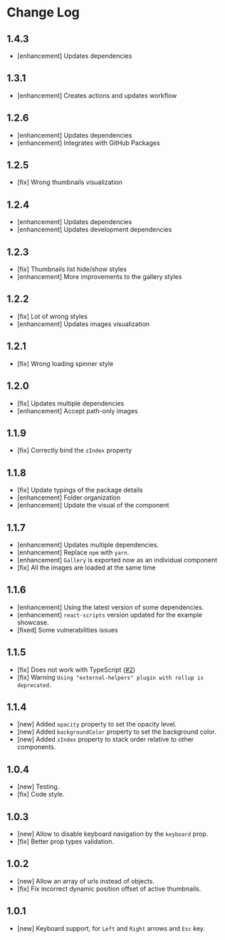 # Change Log

<!--
- []  https://github.com/peterpalau/react-bnb-gallery/pulls
-->

## 1.4.3

- [enhancement] Updates dependencies

## 1.3.1

- [enhancement] Creates actions and updates workflow

## 1.2.6

- [enhancement] Updates dependencies
- [enhancement] Integrates with GitHub Packages

## 1.2.5

- [fix] Wrong thumbnails visualization

## 1.2.4

- [enhancement] Updates dependencies
- [enhancement] Updates development dependencies

## 1.2.3

- [fix] Thumbnails list hide/show styles
- [enhancement] More improvements to the gallery styles

## 1.2.2

- [fix] Lot of wrong styles
- [enhancement] Updates images visualization

## 1.2.1

- [fix] Wrong loading spinner style

## 1.2.0

- [fix] Updates multiple dependencies
- [enhancement] Accept path-only images

## 1.1.9

- [fix] Correctly bind the `zIndex` property

## 1.1.8

- [fix] Update typings of the package details
- [enhancement] Folder organization
- [enhancement] Update the visual of the component

## 1.1.7

- [enhancement] Updates multiple dependencies.
- [enhancement] Replace `npm` with `yarn`.
- [enhancement] `Gallery` is exported now as an individual component
- [fix] All the images are loaded at the same time

## 1.1.6

- [enhancement] Using the latest version of some dependencies.
- [enhancement] `react-scripts` version updated for the example showcase.
- [fixed] Some vulnerabilities issues

## 1.1.5

- [fix] Does not work with TypeScript ([#2](https://github.com/peterpalau/react-bnb-gallery/issues/2))
- [fix] Warning `Using "external-helpers" plugin with rollup is deprecated`.

## 1.1.4

- [new] Added `opacity` property to set the opacity level.
- [new] Added `backgroundColor` property to set the background color.
- [new] Added `zIndex` property to stack order relative to other components.

## 1.0.4

- [new] Testing.
- [fix] Code style.

## 1.0.3

- [new] Allow to disable keyboard navigation by the `keyboard` prop.
- [fix] Better prop types validation.

## 1.0.2

- [new] Allow an array of urls instead of objects.
- [fix] Fix incorrect dynamic position offset of active thumbnails.

## 1.0.1

- [new] Keyboard support, for `Left` and `Right` arrows and `Esc` key.
